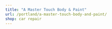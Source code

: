 ```yaml
---
title: "A Master Touch Body & Paint"
url: /portland/a-master-touch-body-and-paint/
shop: car repair
---
```

